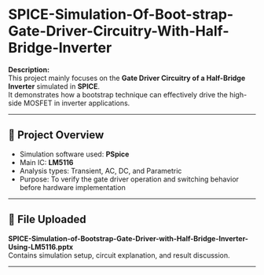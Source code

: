 # SPICE-Simulation-Of-Boot-strap-Gate-Driver-Circuitry-With-Half-Bridge-Inverter

**Description:**  
This project mainly focuses on the **Gate Driver Circuitry of a Half-Bridge Inverter** simulated in **SPICE**.  
It demonstrates how a bootstrap technique can effectively drive the high-side MOSFET in inverter applications.

---

## 🧠 Project Overview
- Simulation software used: **PSpice**
- Main IC: **LM5116**
- Analysis types: Transient, AC, DC, and Parametric
- Purpose: To verify the gate driver operation and switching behavior before hardware implementation

---

## 📂 File Uploaded
**SPICE-Simulation-of-Bootstrap-Gate-Driver-with-Half-Bridge-Inverter-Using-LM5116.pptx**  
Contains simulation setup, circuit explanation, and result discussion.

---


